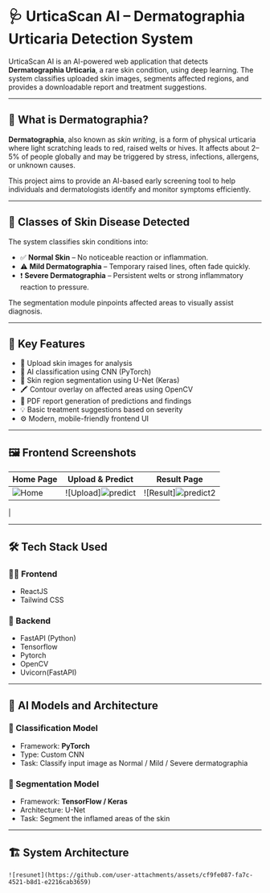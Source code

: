 # 🩺 UrticaScan AI – Dermatographia Urticaria Detection System

UrticaScan AI is an AI-powered web application that detects **Dermatographia Urticaria**, a rare skin condition, using deep learning. The system classifies uploaded skin images, segments affected regions, and provides a downloadable report and treatment suggestions.

---

## 📖 What is Dermatographia?

**Dermatographia**, also known as *skin writing*, is a form of physical urticaria where light scratching leads to red, raised welts or hives. It affects about 2–5% of people globally and may be triggered by stress, infections, allergens, or unknown causes.

This project aims to provide an AI-based early screening tool to help individuals and dermatologists identify and monitor symptoms efficiently.

---

## 🧬 Classes of Skin Disease Detected

The system classifies skin conditions into:

- ✅ **Normal Skin** – No noticeable reaction or inflammation.
- ⚠️ **Mild Dermatographia** – Temporary raised lines, often fade quickly.
- ❗ **Severe Dermatographia** – Persistent welts or strong inflammatory reaction to pressure.

The segmentation module pinpoints affected areas to visually assist diagnosis.

---

## 🚀 Key Features

- 📸 Upload skin images for analysis
- 🤖 AI classification using CNN (PyTorch)
- 🧠 Skin region segmentation using U-Net (Keras)
- 🖍️ Contour overlay on affected areas using OpenCV
- 📄 PDF report generation of predictions and findings
- 💡 Basic treatment suggestions based on severity
- ⚙️ Modern, mobile-friendly frontend UI

---

## 🖼️ Frontend Screenshots

| Home Page | Upload & Predict | Result Page |
|-----------|------------------|-------------|
| ![Home](https://github.com/user-attachments/assets/814c6938-2c40-4c1b-aaa1-7989e2f42752) | ![Upload]![predict](https://github.com/user-attachments/assets/92bf97c9-d53a-425c-a7f3-fa47de715294)| ![Result]![predict2](https://github.com/user-attachments/assets/01594b17-7c61-4697-bf45-73ea4238976a)
|

---

## 🛠️ Tech Stack Used

### 👨‍💻 Frontend
- ReactJS
- Tailwind CSS

### 🧪 Backend
- FastAPI (Python)
- Tensorflow
- Pytorch
- OpenCV
- Uvicorn(FastAPI)
---

## 🧠 AI Models and Architecture

### 🔹 Classification Model
- Framework: **PyTorch**
- Type: Custom CNN
- Task: Classify input image as Normal / Mild / Severe dermatographia

### 🔹 Segmentation Model
- Framework: **TensorFlow / Keras**
- Architecture: U-Net
- Task: Segment the inflamed areas of the skin

---

## 🏗️ System Architecture

```mermaid
![resunet](https://github.com/user-attachments/assets/cf9fe087-fa7c-4521-b8d1-e2216cab3659)

